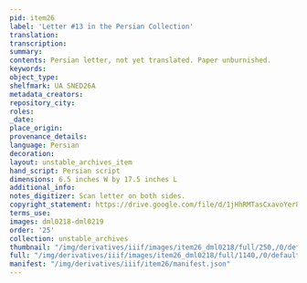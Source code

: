 ```yaml
---
pid: item26
label: 'Letter #13 in the Persian Collection'
translation:
transcription:
summary:
contents: Persian letter, not yet translated. Paper unburnished.
keywords:
object_type:
shelfmark: UA SNED26A
metadata_creators:
repository_city:
roles:
_date:
place_origin:
provenance_details:
language: Persian
decoration:
layout: unstable_archives_item
hand_script: Persian script
dimensions: 6.5 inches W by 17.5 inches L
additional_info:
notes_digitizer: Scan letter on both sides.
copyright_statement: https://drive.google.com/file/d/1jHhRMTasCxavoYer89Wn8_Xn65nL0sW0/view?usp=sharing
terms_use:
images: dml0218-dml0219
order: '25'
collection: unstable_archives
thumbnail: "/img/derivatives/iiif/images/item26_dml0218/full/250,/0/default.jpg"
full: "/img/derivatives/iiif/images/item26_dml0218/full/1140,/0/default.jpg"
manifest: "/img/derivatives/iiif/item26/manifest.json"
---
```

